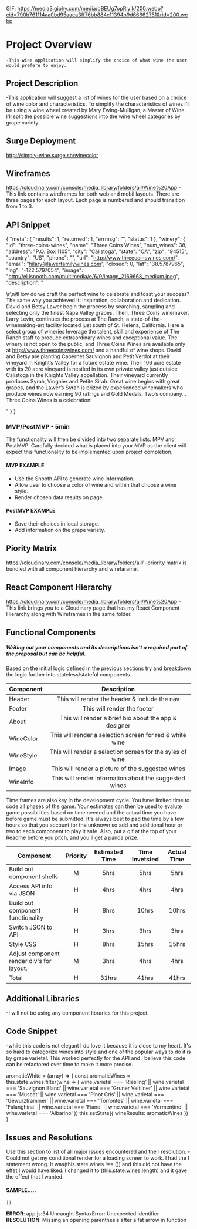 
GIF: https://media3.giphy.com/media/oBEUg7opRlyik/200.webp?cid=790b761114aa0bd95aaea3ff76bb884c11394b9d66662751&rid=200.webp

# Project Overview
	-This wine application will simplify the choice of what wine the user would prefere to enjoy.

## Project Description

<!-- Use this section to describe your final project and perhaps any links to relevant sites that help convey the concept and\or functionality. -->

-This application will suggest a list of wines for the user based on a choice of wine color and characteristics.  To simplify the characteristics of wines I'll be using a wine wheel created by Mary Ewing-Mulligan, a Master of Wine.  I'll split the possible wine suggestions into the wine wheel categories by grape variety. 

## Surge Deployment

http://simply-wine.surge.sh/winecolor

## Wireframes

<!-- Upload images of wireframe to cloudinary and add the link here with a description of the specific wireframe. -->

https://cloudinary.com/console/media_library/folders/all/Wine%20App
-This link contains wireframes for both web and mobil layouts.  There are three pages for each layout. Each page is numbered and should transition from 1 to 3.

## API Snippet


<!-- Paste a snippet from your API here that shows the shape of the data -->

{
    "meta": {
        "results": 1,
        "returned": 1,
        "errmsg": "",
        "status": 1
    },
    "winery": {
        "id": "three-coins-wines",
        "name": "Three Coins Wines",
        "num_wines": 38,
        "address": "P.O. Box 1105",
        "city": "Calistoga",
        "state": "CA",
        "zip": "94515",
        "country": "US",
        "phone": "",
        "url": "http://www.threecoinswines.com/",
        "email": "hilary@lawerfamilywines.com",
        "closed": 0,
        "lat": "38.5787965",
        "lng": "-122.5797054",
        "image": "http://ei.isnooth.com/multimedia/e/6/9/image_2169668_medium.jpeg",
        "description": "<p>\r\n\tHow do we craft the perfect wine to celebrate and toast your success? The same way you achieved it: inspiration, collaboration and dedication. David and Betsy Lawer begin the process by searching, sampling and selecting only the finest Napa Valley grapes. Then, Three Coins winemaker, Larry Levin, continues the process at The Ranch, a state-of-the-winemaking-art facility located just south of St. Helena, California. Here a select group of wineries leverage the talent, skill and experience of The Ranch staff to produce extraordinary wines and exceptional value. The winery is not open to the public, and Three Coins Wines are available only at http://www.threecoinswines.com/ and a handful of wine shops. David and Betsy are planting Cabernet Sauvignon and Petit Verdot at their vineyard in Knight&rsquo;s Valley for a future estate wine. Their 106 acre estate with its 20 acre vineyard is nestled in its own private valley just outside Calistoga in the Knights Valley appellation. Their vineyard currently produces Syrah, Viognier and Petite Sirah. Great wine begins with great grapes, and the Lawer&rsquo;s Syrah is prized by experienced winemakers who produce wines now earning 90 ratings and Gold Medals. Two&rsquo;s company&hellip; Three Coins Wines is a celebration!</p>"
    }
}

### MVP/PostMVP - 5min

The functionality will then be divided into two separate lists: MPV and PostMVP.  Carefully decided what is placed into your MVP as the client will expect this functionality to be implemented upon project completion.  

#### MVP EXAMPLE
- Use the Snooth API to generate wine information.
- Allow user to choose a color of wine and within that choose a wine style.
- Render chosen data results on page.

#### PostMVP EXAMPLE
- Save their choices in local storage.
- Add information on the grape variety.

## Piority Matrix

https://cloudinary.com/console/media_library/folders/all/
-priority matrix is bundled with all component hierarchy and wirefarame.

## React Component Hierarchy

<!-- Define the React components and the architectural design of your app. -->

https://cloudinary.com/console/media_library/folders/all/Wine%20App
-This link brings you to a Cloudinary page that has my React Component Hierarchy along with Wireframes in the same folder.

## Functional Components
##### Writing out your components and its descriptions isn't a required part of the proposal but can be helpful.

Based on the initial logic defined in the previous sections try and breakdown the logic further into stateless/stateful components. 

| Component | Description | 
| --- | :---: |  
| Header | This will render the header & include the nav | 
| Footer | This will render the footer | 
| About | This will render a brief bio about the app & designer | 
| WineColor | This will render a selection screen for red & white wine | 
| WineStyle | This will render a selection screen for the syles of wine | 
| Image | This will render a picture of the suggested wines | 
| WineInfo | This will render information about the suggested wines | 


Time frames are also key in the development cycle.  You have limited time to code all phases of the game.  Your estimates can then be used to evalute game possibilities based on time needed and the actual time you have before game must be submitted. It's always best to pad the time by a few hours so that you account for the unknown so add and additional hour or two to each component to play it safe. Also, put a gif at the top of your Readme before you pitch, and you'll get a panda prize.

| Component | Priority | Estimated Time | Time Invetsted | Actual Time |
| --- | :---: |  :---: | :---: | :---: |
| Build out component shells | M | 5hrs| 5hrs | 5hrs |
| Access API info via JSON | H | 4hrs| 4hrs | 4hrs |
| Build out component functionality | H | 8hrs| 10hrs | 10hrs |
| Switch JSON to API | H | 3hrs| 3hrs | 3hrs |
| Style CSS | H | 8hrs| 15hrs | 15hrs|
| Adjust component render div's for layout. | M | 3hrs| 4hrs | 4hrs |
| Total | H | 31hrs| 41hrs | 41hrs |


## Additional Libraries
 <!-- Use this section to list all supporting libraries and thier role in the project.  -->
 -I will not be using any component libraries for this project.

## Code Snippet

<!-- Use this section to include a brief code snippet of functionality that you are proud of an a brief description   -->
-while this code is not elegant I do love it because it is close to my heart.  It's so hard to categorize wines into style and one of the popular ways to do it is by grape varietal. This worked perfectly for the API and I believe this code can be refactored over time to make it more precise.

aromaticWhite = (array) => {
    const aromaticWines = this.state.wines.filter(wine => (
      wine.varietal === 'Riesling' || wine.varietal === 'Sauvignon Blanc' || wine.varietal === 'Gruner Veltliner' || wine.varietal === 'Muscat' || wine.varietal === 'Pinot Gris' || wine.varietal === 'Gewurztraminer' || wine.varietal === 'Torrontes' || wine.varietal === 'Falanghina' || wine.varietal === 'Fiano' || wine.varietal === 'Vermentino' || wine.varietal === 'Albarino'
    ))
    this.setState({
      wineResults: aromaticWines
    })
  }

## Issues and Resolutions
 Use this section to list of all major issues encountered and their resolution.
 -Could not get my conditional render for a loading screen to work. I had the I statement wrong. It was(this.state.wines !== []) and this did not have the effet I would have liked. I changed it to (this.state.wines.length) and it gave the effect that I wanted.

#### SAMPLE.....
    ))
**ERROR**: app.js:34 Uncaught SyntaxError: Unexpected identifier                                
**RESOLUTION**: Missing an opening parenthesis after a fat arrow in function
